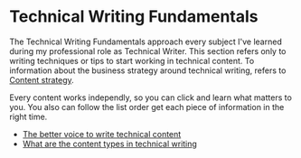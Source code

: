 # Technical Writing Fundamentals

The Technical Writing Fundamentals approach every subject I've learned during my professional role as Technical Writer. This section refers only to writing techniques or tips to start working in technical content. To information about the business strategy around technical writing, refers to [Content strategy](../../content-strategy/content-strategy.md).

Every content works independly, so you can click and learn what matters to you. You also can follow the list order get each piece of information in the right time.

- [The better voice to write technical content](active-voice.md)
- [What are the content types in technical writing](content-types.md)
